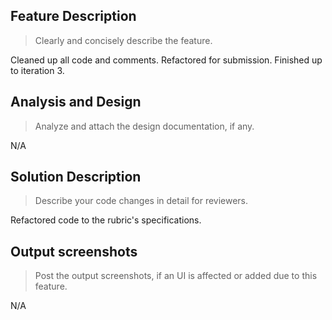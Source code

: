 ## Feature Description
>Clearly and concisely describe the feature.

Cleaned up all code and comments.
Refactored for submission.
Finished up to iteration 3.

## Analysis and Design
>Analyze and attach the design documentation, if any.

N/A

## Solution Description
>Describe your code changes in detail for reviewers.

Refactored code to the rubric's specifications.

## Output screenshots
>Post the output screenshots, if an UI is affected or added due to this feature.

N/A
